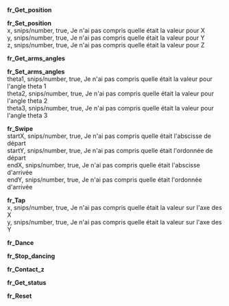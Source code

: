 **fr_Get_position**  

**fr_Set_position**  	
x, snips/number, true, Je n'ai pas compris quelle était la valeur pour X  
y, snips/number, true, Je n'ai pas compris quelle était la valeur pour Y  
z, snips/number, true, Je n'ai pas compris quelle était la valeur pour Z  

**fr_Get_arms_angles**  	

**fr_Set_arms_angles**  	
theta1, snips/number, true, Je n'ai pas compris quelle était la valeur pour l'angle theta 1  
theta2, snips/number, true, Je n'ai pas compris quelle était la valeur pour l'angle theta 2  
theta3, snips/number, true, Je n'ai pas compris quelle était la valeur pour l'angle theta 3  

**fr_Swipe**  	
startX, snips/number, true, Je n'ai pas compris quelle était l'abscisse de départ  
startY, snips/number, true, Je n'ai pas compris quelle était l'ordonnée de départ  
endX, snips/number, true, Je n'ai pas compris quelle était l'abscisse d'arrivée  
endY, snips/number, true, Je n'ai pas compris quelle était l'ordonnée d'arrivée  

**fr_Tap**  	
x, snips/number, true, Je n'ai pas compris quelle était la valeur sur l'axe des X  
y, snips/number, true, Je n'ai pas compris quelle était la valeur sur l'axe des Y  

**fr_Dance**  	

**fr_Stop_dancing**  	

**fr_Contact_z**  	

**fr_Get_status**  	

**fr_Reset**  	

